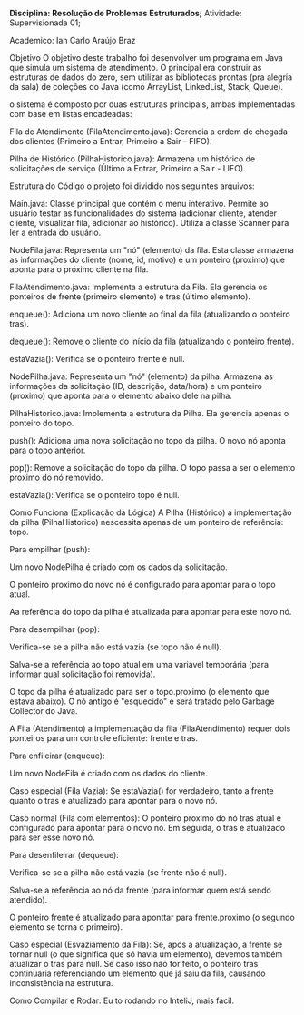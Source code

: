**Disciplina: Resolução de Problemas Estruturados;**
Atividade: Supervisionada 01;

Academico:
Ian Carlo Araújo Braz

Objetivo
O objetivo deste trabalho foi desenvolver um programa em Java que simula um sistema de atendimento. O principal era construir as estruturas de dados do zero, sem utilizar as bibliotecas prontas (pra alegria da sala) de coleções do Java (como ArrayList, LinkedList, Stack, Queue).

o sistema é composto por duas estruturas principais, ambas implementadas com base em listas encadeadas:

Fila de Atendimento (FilaAtendimento.java): Gerencia a ordem de chegada dos clientes (Primeiro a Entrar, Primeiro a Sair - FIFO).

Pilha de Histórico (PilhaHistorico.java): Armazena um histórico de solicitações de serviço (Último a Entrar, Primeiro a Sair - LIFO).

Estrutura do Código
o projeto foi dividido nos seguintes arquivos:

Main.java: Classe principal que contém o menu interativo. Permite ao usuário testar as funcionalidades do sistema (adicionar cliente, atender cliente, visualizar fila, adicionar ao histórico). Utiliza a classe Scanner para ler a entrada do usuário.

NodeFila.java: Representa um "nó" (elemento) da fila. Esta classe armazena as informações do cliente (nome, id, motivo) e um ponteiro (proximo) que aponta para o próximo cliente na fila.

FilaAtendimento.java: Implementa a estrutura da Fila. Ela gerencia os ponteiros de frente (primeiro elemento) e tras (último elemento).

enqueue(): Adiciona um novo cliente ao final da fila (atualizando o ponteiro tras).

dequeue(): Remove o cliente do início da fila (atualizando o ponteiro frente).

estaVazia(): Verifica se o ponteiro frente é null.

NodePilha.java: Representa um "nó" (elemento) da pilha. Armazena as informações da solicitação (ID, descrição, data/hora) e um ponteiro (proximo) que aponta para o elemento abaixo dele na pilha.

PilhaHistorico.java: Implementa a estrutura da Pilha. Ela gerencia apenas o ponteiro do topo.

push(): Adiciona uma nova solicitação no topo da pilha. O novo nó aponta para o topo anterior.

pop(): Remove a solicitação do topo da pilha. O topo passa a ser o elemento proximo do nó removido.

estaVazia(): Verifica se o ponteiro topo é null.

Como Funciona (Explicação da Lógica)
A Pilha (Histórico)
a implementação da pilha (PilhaHistorico) nescessita apenas de um ponteiro de referência: topo.

Para empilhar (push):

Um novo NodePilha é criado com os dados da solicitação.

O ponteiro proximo do novo nó é configurado para apontar para o topo atual.

Aa referência do topo da pilha é atualizada para apontar para este novo nó.

Para desempilhar (pop):

Verifica-se se a pilha não está vazia (se topo não é null).

Salva-se a referência ao topo atual em uma variável temporária (para informar qual solicitação foi removida).

O topo da pilha é atualizado para ser o topo.proximo (o elemento que estava abaixo). O nó antigo é "esquecido" e será tratado pelo Garbage Collector do Java.

A Fila (Atendimento)
a implementação da fila (FilaAtendimento) requer dois ponteiros para um controle eficiente: frente e tras.

Para enfileirar (enqueue):

Um novo NodeFila é criado com os dados do cliente.

Caso especial (Fila Vazia): Se estaVazia() for verdadeiro, tanto a frente quanto o tras é atualizado para apontar para o novo nó.

Caso normal (Fila com elementos): O ponteiro proximo do nó tras atual é configurado para apontar para o novo nó. Em seguida, o tras é atualizado para ser esse novo nó.

Para desenfileirar (dequeue):

Verifica-se se a pilha não está vazia (se frente não é null).

Salva-se a referência ao nó da frente (para informar quem está sendo atendido).

O ponteiro frente é atualizado para aponttar para frente.proximo (o segundo elemento se torna o primeiro).

Caso especial (Esvaziamento da Fila): Se, após a atualização, a frente se tornar null (o que significa que só havia um elemento), devemos também atualizar o tras para null. Se caso isso não for feito, o ponteiro tras continuaria referenciando um elemento que já saiu da fila, causando inconsistência na estrutura.

Como Compilar e Rodar: 
Eu to rodando no InteliJ, mais facil.
